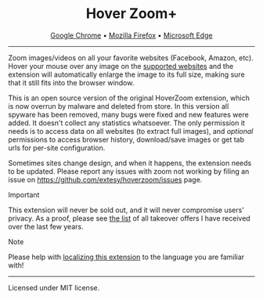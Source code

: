 <div align="center">
  
# Hover Zoom+

[Google Chrome](https://chrome.google.com/webstore/detail/hover-zoom%20/pccckmaobkjjboncdfnnofkonhgpceea) • [Mozilla Firefox](https://addons.mozilla.org/en-US/firefox/addon/hover-zoom-plus/) • [Microsoft Edge](https://microsoftedge.microsoft.com/addons/detail/hover-zoom/bnibclmindjpdfiipicpdhljfblkpkml)

</div>

---

Zoom images/videos on all your favorite websites (Facebook, Amazon, etc). Hover your mouse over any image on the [supported websites](https://github.com/extesy/hoverzoom/tree/master/plugins) and the extension will automatically enlarge the image to its full size, making sure that it still fits into the browser window.

This is an open source version of the original HoverZoom extension, which is now overrun by malware and deleted from store. In this version all spyware has been removed, many bugs were fixed and new features were added. It doesn't collect any statistics whatsoever. The only permission it needs is to access data on all websites (to extract full images), and *optional* permissions to access browser history, download/save images or get tab urls for per-site configuration.

Sometimes sites change design, and when it happens, the extension needs to be updated. Please report any issues with zoom not working by filing an issue on https://github.com/extesy/hoverzoom/issues page.

> [!IMPORTANT]
> This extension will never be sold out, and it will never compromise users' privacy. As a proof, please see [the list](https://github.com/extesy/hoverzoom/discussions/670) of all takeover offers I have received over the last few years.

> [!NOTE]
> Please help with [localizing this extension](https://crowdin.com/project/hoverzoom) to the language you are familiar with!

---

Licensed under MIT license.
